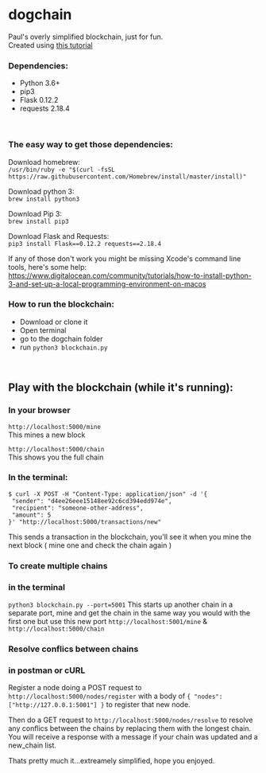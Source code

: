 # dogchain 
Paul's overly simplified blockchain, just for fun. </br>
Created using [this tutorial](https://hackernoon.com/learn-blockchains-by-building-one-117428612f46)

### Dependencies: 
- Python 3.6+
- pip3
- Flask 0.12.2 
- requests 2.18.4 

</br>



### The easy way to get those dependencies:
Download homebrew:</br>
`/usr/bin/ruby -e "$(curl -fsSL https://raw.githubusercontent.com/Homebrew/install/master/install)"`

Download python 3: </br>
`brew install python3`

Download Pip 3: </br>
`brew install pip3`

Download Flask and Requests: </br>
`pip3 install Flask==0.12.2 requests==2.18.4` 


If any of those don't work you might be missing Xcode's command line tools, here's some help:</br> 
https://www.digitalocean.com/community/tutorials/how-to-install-python-3-and-set-up-a-local-programming-environment-on-macos
</br>

### How to run the blockchain: 
- Download or clone it
- Open terminal
- go to the dogchain folder
- run `python3 blockchain.py`

</br>


## Play with the blockchain (while it's running): 

### In your browser
`http://localhost:5000/mine` </br>
This mines a new block


`http://localhost:5000/chain` </br>
This shows you the full chain

### In the terminal: 
```
$ curl -X POST -H "Content-Type: application/json" -d '{
 "sender": "d4ee26eee15148ee92c6cd394edd974e",
 "recipient": "someone-other-address",
 "amount": 5
}' "http://localhost:5000/transactions/new"
```
This sends a transaction in the blockchain, you'll see it when you mine the next block ( mine one and check the chain again )
</br>

### To create multiple chains

### in the terminal
`python3 blockchain.py --port=5001`
This starts up another chain in a separate port, mine and get the chain in the same way you would with the first one but use this new port  `http://localhost:5001/mine` & `http://localhost:5000/chain`

### Resolve conflics between chains

### in postman or cURL
Register a node doing a POST request to `http://localhost:5000/nodes/register` with a body of `{ "nodes": ["http://127.0.0.1:5001"] }` to register that new node.

Then do a GET request to `http://localhost:5000/nodes/resolve` to resolve any conflics between the chains by replacing them with the longest chain. You will receive a response with a message if your chain was updated and a new_chain list. 


Thats pretty much it...extreamely simplified, hope you enjoyed. 
